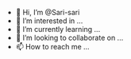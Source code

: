 - 👋 Hi, I’m @Sari-sari
- 👀 I’m interested in ...
- 🌱 I’m currently learning ...
- 💞️ I’m looking to collaborate on ...
- 📫 How to reach me ...

<!---
Sari-sari/Sari-sari is a ✨ special ✨ repository because its `README.md` (this file) appears on your GitHub profile.
You can click the Preview link to take a look at your changes.
--->
